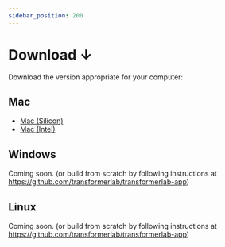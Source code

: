 ```yaml
---
sidebar_position: 200
---
```


# Download ↓

Download the version appropriate for your computer:

## Mac

- <a href="https://github.com/transformerlab/transformerlab-app/releases/latest/download/Transformer-Lab-0.1.3-arm64.dmg">
  Mac (Silicon)
  </a>
- <a href="https://github.com/transformerlab/transformerlab-app/releases/latest/download/Transformer-Lab-0.1.3.dmg">
  Mac (Intel)
  </a>

## Windows

Coming soon. (or build from scratch by following instructions at https://github.com/transformerlab/transformerlab-app)

## Linux

Coming soon. (or build from scratch by following instructions at https://github.com/transformerlab/transformerlab-app)
